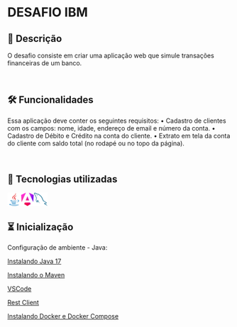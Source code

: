 
#  DESAFIO IBM

## 📖  Descrição
O desafio consiste em criar uma aplicação web que simule transações financeiras de um banco.


<br/>

## 🛠️ Funcionalidades

Essa aplicação deve conter os seguintes requisitos:
• Cadastro de clientes com os campos: nome, idade, endereço de email e número da conta.
• Cadastro de Débito e Crédito na conta do cliente.
• Extrato em tela da conta do cliente com saldo total (no rodapé ou no topo da página).
  

<br/>

## 📡 Tecnologias utilizadas 
<div align="center"> 
<img align="left" alt="Java" height="30" width="30" src="https://github.com/devicons/devicon/blob/master/icons/java/java-original.svg">
<img align="left" alt="Angular" height="30" width="30" src="https://raw.githubusercontent.com/devicons/devicon/master/icons/angular/angular-original.svg">
<img align="left" alt="Mysql" height="30" width="30" src="https://raw.githubusercontent.com/devicons/devicon/master/icons/mysql/mysql-original.svg">
</div>
<br/><br/>

## ⏳ Inicialização

Configuração de ambiente - Java:

[Instalando Java 17](https://www.notion.so/Instalando-Java-17-a6636205fb13442d86998dda72710fdc?pvs=21)

[Instalando o Maven](https://www.notion.so/Instalando-o-Maven-c8c4867618ed40c8a2a9e41e4a420714?pvs=21)

[VSCode](https://www.notion.so/VSCode-000de9f0a071416c99de0d217af8caf5?pvs=21)

[Rest Client](https://www.notion.so/Rest-Client-0c31289c8a034a699182cf3fa7554121?pvs=21)

[Instalando Docker e Docker Compose](https://www.notion.so/Instalando-Docker-e-Docker-Compose-7953729d22554795b50033c4c19eae70?pvs=21)

<br/>




